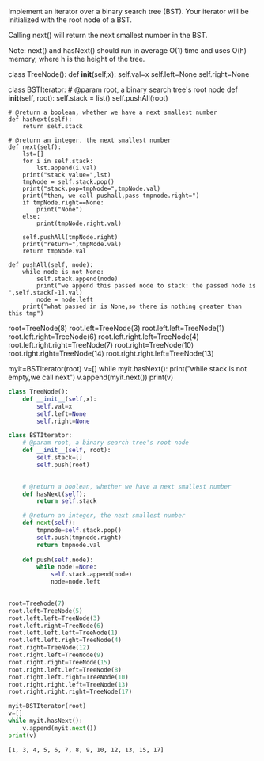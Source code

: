 
Implement an iterator over a binary search tree (BST). Your iterator will be initialized with the root node of a BST.

Calling next() will return the next smallest number in the BST.

Note: next() and hasNext() should run in average O(1) time and uses O(h) memory, where h is the height of the tree.

class TreeNode():
    def __init__(self,x):
        self.val=x
        self.left=None
        self.right=None

class BSTIterator:
    # @param root, a binary search tree's root node
    def __init__(self, root):
        self.stack = list()
        self.pushAll(root)

    # @return a boolean, whether we have a next smallest number
    def hasNext(self):
        return self.stack

    # @return an integer, the next smallest number
    def next(self):
        lst=[]
        for i in self.stack:
            lst.append(i.val)
        print("stack value=",lst)
        tmpNode = self.stack.pop()
        print("stack.pop=tmpNode=",tmpNode.val)
        print("then, we call pushall,pass tmpnode.right=")
        if tmpNode.right==None:
            print("None")
        else: 
            print(tmpNode.right.val)
            
        self.pushAll(tmpNode.right)
        print("return=",tmpNode.val)
        return tmpNode.val
        
    def pushAll(self, node):
        while node is not None:
            self.stack.append(node)
            print("we append this passed node to stack: the passed node is ",self.stack[-1].val)
            node = node.left
        print("what passed in is None,so there is nothing greater than this tmp")
root=TreeNode(8)
root.left=TreeNode(3)
root.left.left=TreeNode(1)
root.left.right=TreeNode(6)
root.left.right.left=TreeNode(4)
root.left.right.right=TreeNode(7)
root.right=TreeNode(10)
root.right.right=TreeNode(14)
root.right.right.left=TreeNode(13)

myit=BSTIterator(root)
v=[]
while myit.hasNext():
    print("while stack is not empty,we call next")
    v.append(myit.next())
print(v)


```python
class TreeNode():
    def __init__(self,x):
        self.val=x
        self.left=None
        self.right=None

class BSTIterator:
    # @param root, a binary search tree's root node
    def __init__(self, root):
        self.stack=[]
        self.push(root)
 

    # @return a boolean, whether we have a next smallest number
    def hasNext(self):
        return self.stack

    # @return an integer, the next smallest number
    def next(self):
        tmpnode=self.stack.pop()
        self.push(tmpnode.right)
        return tmpnode.val
        
    def push(self,node):
        while node!=None:
            self.stack.append(node)
            node=node.left
        

root=TreeNode(7)
root.left=TreeNode(5)
root.left.left=TreeNode(3)
root.left.right=TreeNode(6)
root.left.left.left=TreeNode(1)
root.left.left.right=TreeNode(4)
root.right=TreeNode(12)
root.right.left=TreeNode(9)
root.right.right=TreeNode(15)
root.right.left.left=TreeNode(8)
root.right.left.right=TreeNode(10)
root.right.right.left=TreeNode(13)
root.right.right.right=TreeNode(17)

myit=BSTIterator(root)
v=[]
while myit.hasNext():
    v.append(myit.next())
print(v)
```

    [1, 3, 4, 5, 6, 7, 8, 9, 10, 12, 13, 15, 17]

